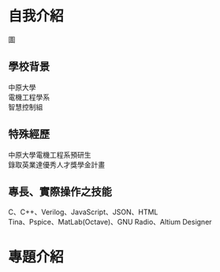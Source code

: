 # 自我介紹
圖
## 學校背景
中原大學<br>
電機工程學系<br>
智慧控制組

## 特殊經歷
中原大學電機工程系預研生<br>
錄取英業達優秀人才獎學金計畫

## 專長、實際操作之技能
C、C++、Verilog、JavaScript、JSON、HTML<br>
Tina、Pspice、MatLab(Octave)、GNU Radio、Altium Designer

# 專題介紹
